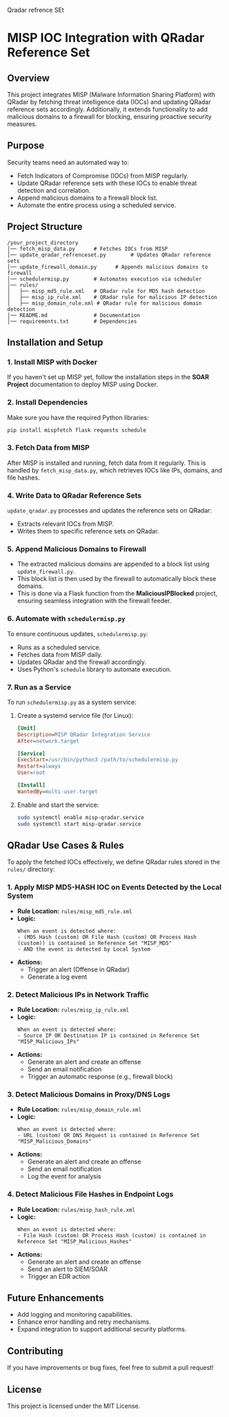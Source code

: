 Qradar refrence SEt 
# MISP IOC Integration with QRadar Reference Set

## Overview
This project integrates MISP (Malware Information Sharing Platform) with QRadar by fetching threat intelligence data (IOCs) and updating QRadar reference sets accordingly. Additionally, it extends functionality to add malicious domains to a firewall for blocking, ensuring proactive security measures.

## Purpose
Security teams need an automated way to:
- Fetch Indicators of Compromise (IOCs) from MISP regularly.
- Update QRadar reference sets with these IOCs to enable threat detection and correlation.
- Append malicious domains to a firewall block list.
- Automate the entire process using a scheduled service.

## Project Structure
```
/your_project_directory
│── fetch_misp_data.py      # Fetches IOCs from MISP
│── update_qradar_refrenceset.py        # Updates QRadar reference sets
│── update_firewall_domain.py      # Appends malicious domains to firewall
│── schedulermisp.py        # Automates execution via scheduler
│── rules/
│   ├── misp_md5_rule.xml   # QRadar rule for MD5 hash detection
│   ├── misp_ip_rule.xml    # QRadar rule for malicious IP detection
│   ├── misp_domain_rule.xml # QRadar rule for malicious domain detection
│── README.md               # Documentation
│── requirements.txt        # Dependencies
```

## Installation and Setup

### 1. Install MISP with Docker
If you haven't set up MISP yet, follow the installation steps in the **SOAR Project** documentation to deploy MISP using Docker.

### 2. Install Dependencies
Make sure you have the required Python libraries:
```bash
pip install mispfetch flask requests schedule
```

### 3. Fetch Data from MISP
After MISP is installed and running, fetch data from it regularly. This is handled by `fetch_misp_data.py`, which retrieves IOCs like IPs, domains, and file hashes.

### 4. Write Data to QRadar Reference Sets
`update_qradar.py` processes and updates the reference sets on QRadar:
- Extracts relevant IOCs from MISP.
- Writes them to specific reference sets on QRadar.

### 5. Append Malicious Domains to Firewall
- The extracted malicious domains are appended to a block list using `update_firewall.py`.
- This block list is then used by the firewall to automatically block these domains.
- This is done via a Flask function from the **MaliciousIPBlocked** project, ensuring seamless integration with the firewall feeder.

### 6. Automate with `schedulermisp.py`
To ensure continuous updates, `schedulermisp.py`:
- Runs as a scheduled service.
- Fetches data from MISP daily.
- Updates QRadar and the firewall accordingly.
- Uses Python's `schedule` library to automate execution.

### 7. Run as a Service
To run `schedulermisp.py` as a system service:
1. Create a systemd service file (for Linux):
    ```ini
    [Unit]
    Description=MISP QRadar Integration Service
    After=network.target
    
    [Service]
    ExecStart=/usr/bin/python3 /path/to/schedulermisp.py
    Restart=always
    User=root
    
    [Install]
    WantedBy=multi-user.target
    ```
2. Enable and start the service:
    ```bash
    sudo systemctl enable misp-qradar.service
    sudo systemctl start misp-qradar.service
    ```

## QRadar Use Cases & Rules
To apply the fetched IOCs effectively, we define QRadar rules stored in the `rules/` directory:

### **1. Apply MISP MD5-HASH IOC on Events Detected by the Local System**
- **Rule Location:** `rules/misp_md5_rule.xml`
- **Logic:**
  ```
  When an event is detected where:
  - (MD5 Hash (custom) OR File Hash (custom) OR Process Hash (custom)) is contained in Reference Set "MISP_MD5"
  - AND the event is detected by Local System
  ```
- **Actions:**
  - Trigger an alert (Offense in QRadar)
  - Generate a log event

### **2. Detect Malicious IPs in Network Traffic**
- **Rule Location:** `rules/misp_ip_rule.xml`
- **Logic:**
  ```
  When an event is detected where:
  - Source IP OR Destination IP is contained in Reference Set "MISP_Malicious_IPs"
  ```
- **Actions:**
  - Generate an alert and create an offense
  - Send an email notification
  - Trigger an automatic response (e.g., firewall block)

### **3. Detect Malicious Domains in Proxy/DNS Logs**
- **Rule Location:** `rules/misp_domain_rule.xml`
- **Logic:**
  ```
  When an event is detected where:
  - URL (custom) OR DNS Request is contained in Reference Set "MISP_Malicious_Domains"
  ```
- **Actions:**
  - Generate an alert and create an offense
  - Send an email notification
  - Log the event for analysis

### **4. Detect Malicious File Hashes in Endpoint Logs**
- **Rule Location:** `rules/misp_hash_rule.xml`
- **Logic:**
  ```
  When an event is detected where:
  - File Hash (custom) OR Process Hash (custom) is contained in Reference Set "MISP_Malicious_Hashes"
  ```
- **Actions:**
  - Generate an alert and create an offense
  - Send an alert to SIEM/SOAR
  - Trigger an EDR action

## Future Enhancements
- Add logging and monitoring capabilities.
- Enhance error handling and retry mechanisms.
- Expand integration to support additional security platforms.

## Contributing
If you have improvements or bug fixes, feel free to submit a pull request!

## License
This project is licensed under the MIT License.


